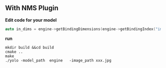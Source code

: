 ## With NMS Plugin

**Edit code for your model**

```c++
auto in_dims = engine->getBindingDimensions(engine->getBindingIndex("image_arrays"));
```
**run**

```shell
mkdir build &&cd build
cmake ..
make
./yolo -model_path  engine   -image_path xxx.jpg
```